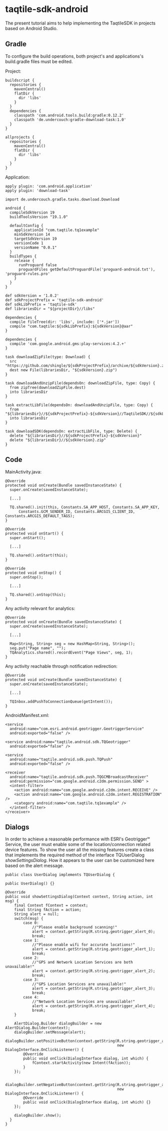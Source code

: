 taqtile-sdk-android
===================

The present tutorial aims to help implementing the TaqtileSDK in projects based on Android Studio.

Gradle
---------
To configure the build operations, both project's and applications's build.gradle files must be edited.

Project:

    buildscript {
      repositories {
        mavenCentral()
        flatDir {
          dir 'libs'
        }
      }
      dependencies {
        classpath 'com.android.tools.build:gradle:0.12.2'
        classpath 'de.undercouch:gradle-download-task:1.0'
      }
    }
    
    allprojects {
      repositories {
        mavenCentral()
        flatDir {
          dir 'libs'
        }
      }
    }
    
Application:

    apply plugin: 'com.android.application'
    apply plugin: 'download-task'
    
    import de.undercouch.gradle.tasks.download.Download
    
    android {
      compileSdkVersion 19
      buildToolsVersion "19.1.0"
    
      defaultConfig {
        applicationId "com.taqtile.tq1example"
        minSdkVersion 14
        targetSdkVersion 19
        versionCode 1
        versionName "0.0.1"
      }
      buildTypes {
        release {
          runProguard false
          proguardFiles getDefaultProguardFile('proguard-android.txt'), 'proguard-rules.pro'
        }
      }
    }
    
    def sdkVersion = '1.0.2'
    def sdkProjectPrefix = 'taqtile-sdk-android'
    def sdkLibPrefix = 'taqtile-sdk'
    def librariesDir = "${projectDir}//libs"
    
    dependencies {
      compile fileTree(dir: 'libs', include: ['*.jar'])
      compile "com.taqtile:${sdkLibPrefix}:${sdkVersion}@aar"
    }
    
    dependencies {
      compile 'com.google.android.gms:play-services:4.2.+'
    }
    
    task downloadZipFile(type: Download) {
      src "https://github.com/shingle/${sdkProjectPrefix}/archive/${sdkVersion}.zip"
      dest new File(librariesDir, "${sdkVersion}.zip")
    }
    
    task downloadAndUnzipFile(dependsOn: downloadZipFile, type: Copy) {
      from zipTree(downloadZipFile.dest)
      into librariesDir
    }
    
    task extractLibFile(dependsOn: downloadAndUnzipFile, type: Copy) {
      from "${librariesDir}//${sdkProjectPrefix}-${sdkVersion}//TaqtileSDK//${sdkLibPrefix}-${sdkVersion}.aar"
      into librariesDir
    }
    
    task downloadSDK(dependsOn: extractLibFile, type: Delete) {
      delete "${librariesDir}//${sdkProjectPrefix}-${sdkVersion}"
      delete "${librariesDir}//${sdkVersion}.zip"
    }

Code
---------

MainActivity.java:

    @Override
    protected void onCreate(Bundle savedInstanceState) {
      super.onCreate(savedInstanceState);
      
      [...]
      
      TQ.shared().init(this, Constants.SA_APP_HOST, Constants.SA_APP_KEY,
          Constants.GCM_SENDER_ID, Constants.ARCGIS_CLIENT_ID, Constants.ARCGIS_DEFAULT_TAGS);
    }

    @Override
    protected void onStart() {
      super.onStart();

      [...]
        
      TQ.shared().onStart(this);
    }

    @Override
    protected void onStop() {
      super.onStop();

      [...]
      
      TQ.shared().onStop(this);
    }

Any activity relevant for analytics:

    @Override
    protected void onCreate(Bundle savedInstanceState) {
      super.onCreate(savedInstanceState);

      [...]

      Map<String, String> seg = new HashMap<String, String>();
      seg.put("Page name", "");
      TQAnalytics.shared().recordEvent("Page Views", seg, 1);
    }
    
Any activity reachable through notification redirection:

    @Override
    protected void onCreate(Bundle savedInstanceState) {
      super.onCreate(savedInstanceState);

      [...]

      TQInbox.addPushToConnectionQueue(getIntent());
    }
    
AndroidManifest.xml:

    <service
      android:name="com.esri.android.geotrigger.GeotriggerService"
      android:exported="false" />

    <service android:name="taqtile.android.sdk.TQGeotrigger"
      android:exported="false" />

    <service
      android:name="taqtile.android.sdk.push.TQPush"
      android:exported="false" />

    <receiver
      android:name="taqtile.android.sdk.push.TQGCMBroadcastReceiver"
      android:permission="com.google.android.c2dm.permission.SEND" >
      <intent-filter>
        <action android:name="com.google.android.c2dm.intent.RECEIVE" />
        <action android:name="com.google.android.c2dm.intent.REGISTRATION" />
        <category android:name="com.taqtile.tq1example" />
      </intent-filter>
    </receiver>

Dialogs
---------

In order to achieve a reasonable performance with ESRI's Geotrigger℠ Service, the user must enable
some of the location/connection related device features. To show the user all the missing features 
create a class that implements the required method of the interface TQUserDialog _showSettingsDialog_.
How it appears to the user can be customized here based on the alert message.

    public class UserDialog implements TQUserDialog {

    public UserDialog() {}

    @Override
    public void showSettingsDialog(Context context, String action, int msg) {
        final Context fContext = context;
        final String fAction = action;
        String alert = null;
        switch(msg) {
            case 0:
                //"Please enable background scanning!"
                alert = context.getString(R.string.geotrigger_alert_0);
                break;
            case 1:
                //"Please enable wifi for accurate locations!"
                alert = context.getString(R.string.geotrigger_alert_1);
                break;
            case 2:
                //"GPS and Network Location Services are both unavailable!"
                alert = context.getString(R.string.geotrigger_alert_2);
                break;
            case 3:
                //"GPS Location Services are unavailable!"
                alert = context.getString(R.string.geotrigger_alert_3);
                break;
            case 4:
                //"Network Location Services are unavailable!"
                alert = context.getString(R.string.geotrigger_alert_4);
                break;
        }

        AlertDialog.Builder dialogBuilder = new AlertDialog.Builder(context);
        dialogBuilder.setMessage(alert);
        dialogBuilder.setPositiveButton(context.getString(R.string.geotrigger_alerts_change), 
                                                      new DialogInterface.OnClickListener() {
            @Override
            public void onClick(DialogInterface dialog, int which) {
                fContext.startActivity(new Intent(fAction));
            }
        });

        dialogBuilder.setNegativeButton(context.getString(R.string.geotrigger_alerts_cancel), 
                                                      new DialogInterface.OnClickListener() {
            @Override
            public void onClick(DialogInterface dialog, int which) {}
        });

        dialogBuilder.show();
      }
    }